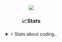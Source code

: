 <div align="center">
  
<p align="center">
  <img src="https://lanyard.cnrad.dev/api/1018290650602553364" />
</p>

### 📈Stats
<details>
    <summary> ⚡ Stats about coding.. </> </summary>
    <br/>

<!--START_SECTION:waka-->
![Code Time](http://img.shields.io/badge/Code%20Time-8%20hrs%2025%20mins-blue)

![Profile Views](http://img.shields.io/badge/Profile%20Views-139-blue)

**🐱 My GitHub Data** 

> 📦 856.9 kB Used in GitHub's Storage 
 > 
> 🏆 101 Contributions in the Year 2024
 > 
> 💼 Opted to Hire
 > 
> 📜 6 Public Repositories 
 > 
> 🔑 15 Private Repositories 
 > 
**I'm a Night 🦉** 

```text
🌞 Morning                34 commits          ██░░░░░░░░░░░░░░░░░░░░░░░   07.44 % 
🌆 Daytime                191 commits         ██████████░░░░░░░░░░░░░░░   41.79 % 
🌃 Evening                189 commits         ██████████░░░░░░░░░░░░░░░   41.36 % 
🌙 Night                  43 commits          ██░░░░░░░░░░░░░░░░░░░░░░░   09.41 % 
```
📅 **I'm Most Productive on Sunday** 

```text
Monday                   21 commits          █░░░░░░░░░░░░░░░░░░░░░░░░   04.60 % 
Tuesday                  55 commits          ███░░░░░░░░░░░░░░░░░░░░░░   12.04 % 
Wednesday                85 commits          █████░░░░░░░░░░░░░░░░░░░░   18.60 % 
Thursday                 71 commits          ████░░░░░░░░░░░░░░░░░░░░░   15.54 % 
Friday                   54 commits          ███░░░░░░░░░░░░░░░░░░░░░░   11.82 % 
Saturday                 71 commits          ████░░░░░░░░░░░░░░░░░░░░░   15.54 % 
Sunday                   100 commits         █████░░░░░░░░░░░░░░░░░░░░   21.88 % 
```


📊 **This Week I Spent My Time On** 

```text
🕑︎ Time Zone: Europe/Berlin

💬 Programming Languages: 
JavaScript               2 hrs 25 mins       ███████████░░░░░░░░░░░░░░   45.25 % 
Lua                      2 hrs 13 mins       ██████████░░░░░░░░░░░░░░░   41.34 % 
HTML                     14 mins             █░░░░░░░░░░░░░░░░░░░░░░░░   04.46 % 
Other                    13 mins             █░░░░░░░░░░░░░░░░░░░░░░░░   04.04 % 
CSS                      8 mins              █░░░░░░░░░░░░░░░░░░░░░░░░   02.66 % 

🔥 Editors: 
VS Code                  5 hrs 22 mins       █████████████████████████   100.00 % 

🐱‍💻 Projects: 
acp.illusionrp.ro        2 hrs 27 mins       ███████████░░░░░░░░░░░░░░   45.86 % 
[gamemode]               2 hrs 13 mins       ██████████░░░░░░░░░░░░░░░   41.39 % 
[DL]-Arcus_v1.3          16 mins             █░░░░░░░░░░░░░░░░░░░░░░░░   05.12 % 
obfuscator               16 mins             █░░░░░░░░░░░░░░░░░░░░░░░░   05.02 % 
Unknown Project          4 mins              ░░░░░░░░░░░░░░░░░░░░░░░░░   01.43 % 

💻 Operating System: 
Windows                  5 hrs 22 mins       █████████████████████████   100.00 % 
```

**I Mostly Code in JavaScript** 

```text
JavaScript               7 repos             ██████████░░░░░░░░░░░░░░░   38.89 % 
Lua                      3 repos             ████░░░░░░░░░░░░░░░░░░░░░   16.67 % 
Python                   3 repos             ████░░░░░░░░░░░░░░░░░░░░░   16.67 % 
TypeScript               2 repos             ███░░░░░░░░░░░░░░░░░░░░░░   11.11 % 
HTML                     1 repo              █░░░░░░░░░░░░░░░░░░░░░░░░   05.56 % 
```




 Last Updated on 07/06/2024 19:37:00 UTC
<!--END_SECTION:waka-->
</details>
